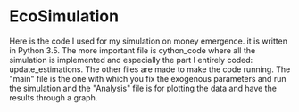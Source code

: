 # EcoSimulation
Here is the code I used for my simulation on money emergence.
it is written in Python 3.5.
The more important file is cython_code where all the simulation is implemented and especially the part I entirely coded:
update_estimations.
The other files are made to make the code running.
The "main" file is the one with which you fix the exogenous parameters and run the simulation and the "Analysis" file is for plotting the data and have the results through a graph.
